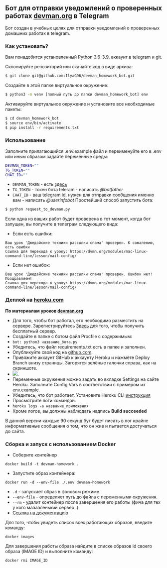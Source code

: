 ## Бот для отправки уведомлений о проверенных работах [devman.org](devman.org) в Telegram

Бот создан в учебных целях для отправки уведомлений о проверенных домашних работах в telegram.

### Как установать?

Вам понадобится установленный Python 3.6-3.9, аккаунт в telegram и git.

Склонируйте репозиторий или скачайте код в виде архива:
```bash
$ git clone git@github.com:IlyaG96/devman_homework_bot.git
```

Создайте в этой папке виртуальное окружение:
```bash
$ python3 -m venv [полный путь до папки devman_homework_bot] env
```

Активируйте виртуальное окружение и установите все необходимые пакеты:
```bash
$ cd devman_homework_bot
$ source env/bin/activate
$ pip install -r requirements.txt
```
### Использование
Заполните прилагающийся .env.example файл и переименуйте его в .env или иным образом задайте переменные среды:

```bash
DEVMAN_TOKEN=""
TG_TOKEN=""
CHAT_ID=""
```

- `DEVMAN_TOKEN` - есть [здесь](https://dvmn.org/api/docs/)
- `TG_TOKEN` - токен бота teleram - написать *@botfather*
- `CHAT_ID` - ваш telegram id, нужен для отправки сообщения именно вам - написать *@userinfobot*
Простейший способ запустить бота:
```bash
$ python request_to_devman.py
```
Если одна из ваших работ будет проверена в тот момент, когда бот запущен, вы получите в телеграм следующего вида:
- Если есть ошибки:
```text
Ваш урок 'Джедайские техники рассылки спама' проверен. К сожалению, есть ошибки
Ссылка для перехода к уроку: https://dvmn.org/modules/mac-linux-command-line/lesson/mail-config/
```
- Если нет ошибок:
```text
Ваш урок 'Джедайские техники рассылки спама' проверен. Ошибок нет! Поздравляем!
Ссылка для перехода к уроку: https://dvmn.org/modules/mac-linux-command-line/lesson/mail-config/
```

### Деплой на [heroku.com](https://heroku.com)
**По материалам уроков [devman.org](devman.org)**

- Для того, чтобы бот работал, его необходимо разместить на сервере. Зарегистрируйтесь 
[Здесь](https://id.heroku.com/login) для того, чтобы получить бесплатный сервер.
- Создайте в папке с ботом файл Procfile c содержимым:
- ```bot: python3 название_бота.py```
- Убедитесь, что файл requirements.txt есть в папке и заполнен.
- Опубликуйте свой код на [github.com](https://github.com).
- Привяжите аккаунт GitHub к аккаунту Heroku и нажмёте Deploy Branch внизу страницы. Загорятся зелёные галочки справа, как на скриншоте.
- ![](https://dvmn.org/media/photo_2019-04-25_17-01-15.jpg).
- Переменные окружения можно задать во вкладке Settings на сайте Heroku. Заполните Config Vars в соответствии с примером из env.example.
- Убедитесь, что бот работает. Установите Heroku CLI [инструкция](https://devcenter.heroku.com/articles/heroku-cli#download-and-install)
- Просмотрите логи командой. 
- ```heroku logs -a название_приложения``` 
- Кроме логов, вы должны наблюдать надпись **Build succeeded**  

В данной версии каждые 90 секунд бут будет писать в лог крайне информативные сообщения о том, что он жив и пытается достучаться до сайта.


### Сборка и запуск с использованием Docker

- Соберите контейнер
```shell
docker build -t devman-homework .
```
- Запустите образ контейнера:
```shell
docker run -d --env-file ./.env devman-homework
```

- `-d` - запускает образ в фоновом режиме.  
- `--env-file` - определяет путь до файла с переменными окружения.  
- `--rm` - удалит контейнер после завершения его работы (фича для тех у кого мааааленький сервер :).   
- [Ссылка на документацию](https://docs.docker.com/engine/reference/commandline/run/)



Для того, чтобы увидеть список всех работающих образов, введите команду:
```shell
docker images
```
Для завершения работы образа найдите в списке образов id своего образа (IMAGE ID) и выполните команду:
```shell
docker rmi IMAGE_ID   
```